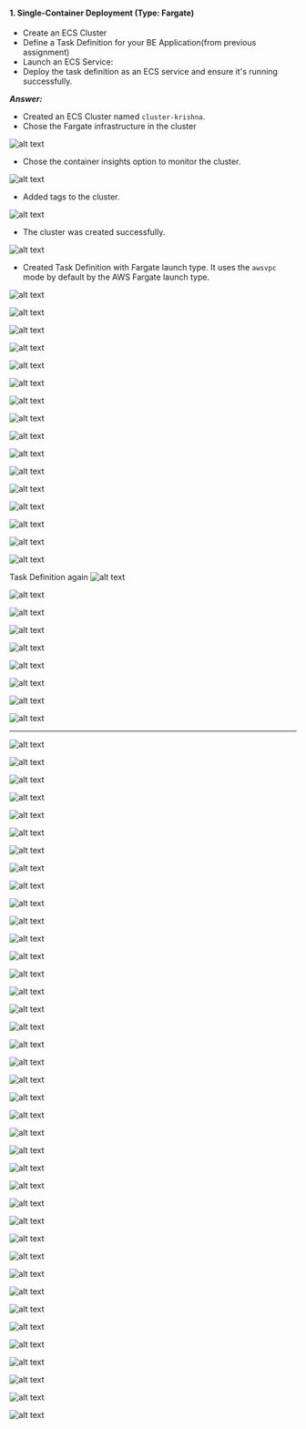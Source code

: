 #### 1. Single-Container Deployment (Type: Fargate)

- Create an ECS Cluster
- Define a Task Definition for your BE Application(from previous assignment)
- Launch an ECS Service:
- Deploy the task definition as an ECS service and ensure it's running successfully.

**_Answer:_**

- Created an ECS Cluster named `cluster-krishna`.
- Chose the Fargate infrastructure in the cluster

![alt text](image.png)

- Chose the container insights option to monitor the cluster.

![alt text](image-1.png)

- Added tags to the cluster.

![alt text](image-2.png)

- The cluster was created successfully.

![alt text](image-3.png)

- Created Task Definition with Fargate launch type. It uses the `awsvpc` mode by default by the AWS Fargate launch type.

![alt text](image-4.png)

![alt text](image-5.png)

![alt text](image-6.png)

![alt text](image-7.png)

![alt text](image-8.png)

![alt text](image-9.png)

![alt text](image-10.png)

![alt text](image-11.png)

![alt text](image-12.png)

![alt text](image-13.png)

![alt text](image-14.png)

![alt text](image-15.png)

![alt text](image-16.png)

![alt text](image-18.png)

![alt text](image-19.png)

![alt text](image-21.png)

Task Definition again
![alt text](image-23.png)

![alt text](image-24.png)

![alt text](image-28.png)

![alt text](image-25.png)

![alt text](image-26.png)

![alt text](image-29.png)

![alt text](image-30.png)

![alt text](image-31.png)

![alt text](image-32.png)

---

![alt text](image-33.png)

![alt text](image-34.png)

![alt text](image-35.png)

![alt text](image-37.png)

![alt text](image-38.png)

![alt text](image-39.png)

![alt text](image-40.png)

![alt text](image-41.png)

![alt text](image-42.png)

![alt text](image-43.png)

![alt text](image-44.png)

![alt text](image-45.png)

![alt text](image-46.png)

![alt text](image-47.png)

![alt text](image-48.png)

![alt text](image-49.png)

![alt text](image-50.png)

![alt text](image-51.png)

![alt text](image-52.png)

![alt text](image-53.png)

![alt text](image-55.png)

![alt text](image-56.png)

![alt text](image-57.png)

![alt text](image-58.png)

![alt text](image-59.png)

![alt text](image-60.png)

![alt text](image-65.png)

![alt text](image-66.png)

![alt text](image-68.png)

![alt text](image-70.png)

![alt text](image-71.png)

![alt text](image-73.png)

![alt text](image-72.png)

![alt text](image-74.png)

![alt text](image-75.png)

![alt text](image-76.png)

![alt text](image-77.png)

![alt text](image-78.png)

![alt text](image-79.png)
